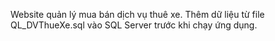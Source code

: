 Website quản lý mua bán dịch vụ thuê xe. 
Thêm dữ liệu từ file QL_DVThueXe.sql vào SQL Server trước khi chạy ứng dụng.
